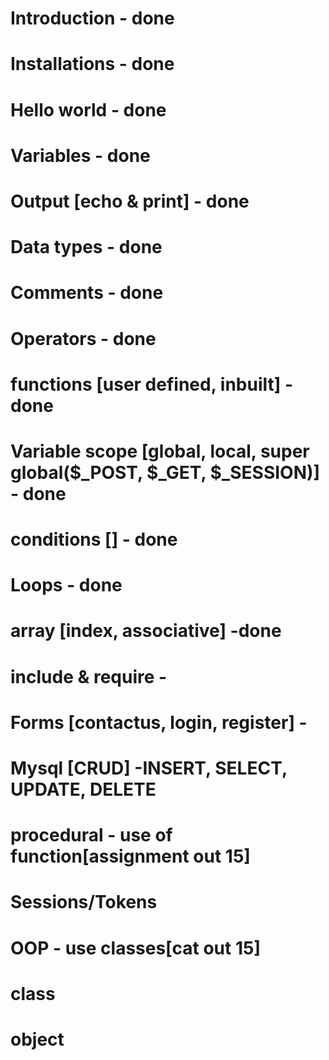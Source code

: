 # Introduction - done
# Installations - done
# Hello world - done
# Variables - done
# Output [echo & print] - done
# Data types - done
# Comments - done
# Operators - done
# functions [user defined, inbuilt] - done
# Variable scope [global, local, super global($_POST, $_GET, $_SESSION)] - done
# conditions [] - done
# Loops - done
# array [index, associative] -done
# include & require -
# Forms [contactus, login, register] -
# Mysql [CRUD] -INSERT, SELECT, UPDATE, DELETE
# procedural - use of function[assignment out 15]
# Sessions/Tokens
# OOP - use classes[cat out 15]
# class 
# object